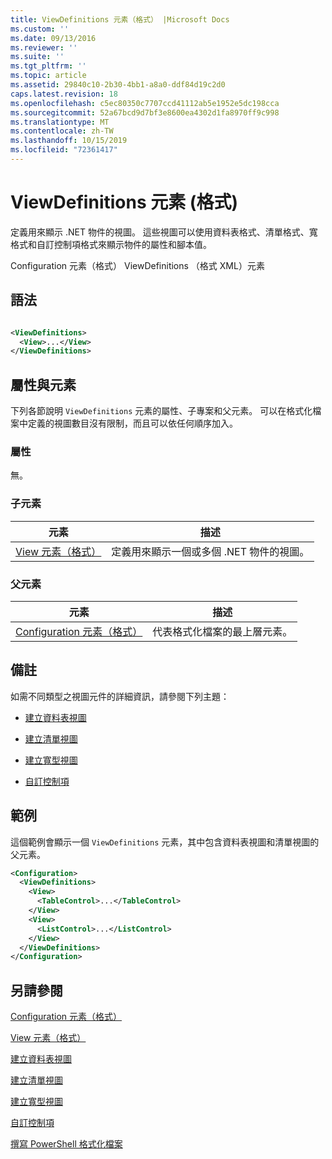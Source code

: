 ```yaml
---
title: ViewDefinitions 元素（格式） |Microsoft Docs
ms.custom: ''
ms.date: 09/13/2016
ms.reviewer: ''
ms.suite: ''
ms.tgt_pltfrm: ''
ms.topic: article
ms.assetid: 29840c10-2b30-4bb1-a8a0-ddf84d19c2d0
caps.latest.revision: 18
ms.openlocfilehash: c5ec80350c7707ccd41112ab5e1952e5dc198cca
ms.sourcegitcommit: 52a67bcd9d7bf3e8600ea4302d1fa8970ff9c998
ms.translationtype: MT
ms.contentlocale: zh-TW
ms.lasthandoff: 10/15/2019
ms.locfileid: "72361417"
---
```

# <a name="viewdefinitions-element-format"></a>ViewDefinitions 元素 (格式)

定義用來顯示 .NET 物件的視圖。 這些視圖可以使用資料表格式、清單格式、寬格式和自訂控制項格式來顯示物件的屬性和腳本值。

Configuration 元素（格式） ViewDefinitions （格式 XML）元素

## <a name="syntax"></a>語法

```xml

<ViewDefinitions>
  <View>...</View>
</ViewDefinitions>
```

## <a name="attributes-and-elements"></a>屬性與元素

下列各節說明 `ViewDefinitions` 元素的屬性、子專案和父元素。 可以在格式化檔案中定義的視圖數目沒有限制，而且可以依任何順序加入。

### <a name="attributes"></a>屬性

無。

### <a name="child-elements"></a>子元素

|元素|描述|
|-------------|-----------------|
|[View 元素（格式）](./view-element-format.md)|定義用來顯示一個或多個 .NET 物件的視圖。|

### <a name="parent-elements"></a>父元素

|元素|描述|
|-------------|-----------------|
|[Configuration 元素（格式）](./configuration-element-format.md)|代表格式化檔案的最上層元素。|

## <a name="remarks"></a>備註

如需不同類型之視圖元件的詳細資訊，請參閱下列主題：

- [建立資料表視圖](./creating-a-table-view.md)

- [建立清單視圖](./creating-a-list-view.md)

- [建立寬型視圖](./creating-a-wide-view.md)

- [自訂控制項](./creating-custom-controls.md)

## <a name="example"></a>範例

這個範例會顯示一個 `ViewDefinitions` 元素，其中包含資料表視圖和清單視圖的父元素。

```xml
<Configuration>
  <ViewDefinitions>
    <View>
      <TableControl>...</TableControl>
    </View>
    <View>
      <ListControl>...</ListControl>
    </View>
  </ViewDefinitions>
</Configuration>
```

## <a name="see-also"></a>另請參閱

[Configuration 元素（格式）](./configuration-element-format.md)

[View 元素（格式）](./view-element-format.md)

[建立資料表視圖](./creating-a-table-view.md)

[建立清單視圖](./creating-a-list-view.md)

[建立寬型視圖](./creating-a-wide-view.md)

[自訂控制項](./creating-custom-controls.md)

[撰寫 PowerShell 格式化檔案](./writing-a-powershell-formatting-file.md)
